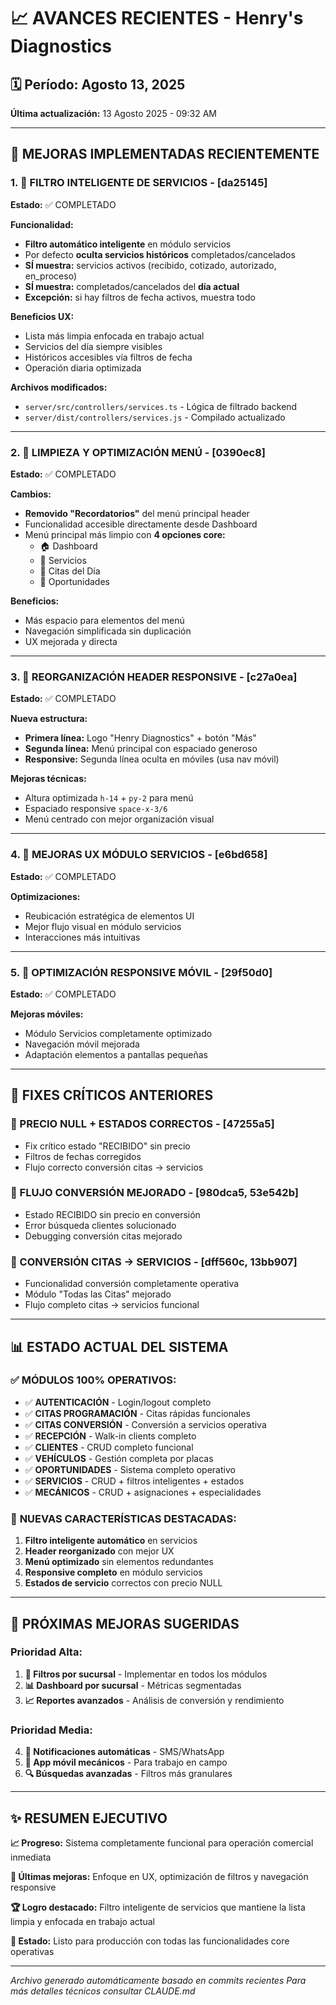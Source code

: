 # 📈 AVANCES RECIENTES - Henry's Diagnostics

## 🗓️ Período: Agosto 13, 2025
**Última actualización:** 13 Agosto 2025 - 09:32 AM

---

## 🎯 MEJORAS IMPLEMENTADAS RECIENTEMENTE

### 1. **🎯 FILTRO INTELIGENTE DE SERVICIOS** - [da25145]
**Estado:** ✅ COMPLETADO

**Funcionalidad:**
- **Filtro automático inteligente** en módulo servicios
- Por defecto **oculta servicios históricos** completados/cancelados
- **SÍ muestra:** servicios activos (recibido, cotizado, autorizado, en_proceso)
- **SÍ muestra:** completados/cancelados del **día actual**
- **Excepción:** si hay filtros de fecha activos, muestra todo

**Beneficios UX:**
- Lista más limpia enfocada en trabajo actual
- Servicios del día siempre visibles
- Históricos accesibles vía filtros de fecha
- Operación diaria optimizada

**Archivos modificados:**
- `server/src/controllers/services.ts` - Lógica de filtrado backend
- `server/dist/controllers/services.js` - Compilado actualizado

---

### 2. **🧹 LIMPIEZA Y OPTIMIZACIÓN MENÚ** - [0390ec8]
**Estado:** ✅ COMPLETADO

**Cambios:**
- **Removido "Recordatorios"** del menú principal header
- Funcionalidad accesible directamente desde Dashboard
- Menú principal más limpio con **4 opciones core:**
  - 🏠 Dashboard
  - 🔧 Servicios  
  - 📅 Citas del Día
  - 💼 Oportunidades

**Beneficios:**
- Más espacio para elementos del menú
- Navegación simplificada sin duplicación
- UX mejorada y directa

---

### 3. **🎨 REORGANIZACIÓN HEADER RESPONSIVE** - [c27a0ea]
**Estado:** ✅ COMPLETADO

**Nueva estructura:**
- **Primera línea:** Logo "Henry Diagnostics" + botón "Más"
- **Segunda línea:** Menú principal con espaciado generoso
- **Responsive:** Segunda línea oculta en móviles (usa nav móvil)

**Mejoras técnicas:**
- Altura optimizada `h-14` + `py-2` para menú
- Espaciado responsive `space-x-3/6`
- Menú centrado con mejor organización visual

---

### 4. **🎨 MEJORAS UX MÓDULO SERVICIOS** - [e6bd658]
**Estado:** ✅ COMPLETADO

**Optimizaciones:**
- Reubicación estratégica de elementos UI
- Mejor flujo visual en módulo servicios
- Interacciones más intuitivas

---

### 5. **📱 OPTIMIZACIÓN RESPONSIVE MÓVIL** - [29f50d0]
**Estado:** ✅ COMPLETADO

**Mejoras móviles:**
- Módulo Servicios completamente optimizado
- Navegación móvil mejorada
- Adaptación elementos a pantallas pequeñas

---

## 🔧 FIXES CRÍTICOS ANTERIORES

### **🐛 PRECIO NULL + ESTADOS CORRECTOS** - [47255a5]
- Fix crítico estado "RECIBIDO" sin precio
- Filtros de fechas corregidos
- Flujo correcto conversión citas → servicios

### **🔄 FLUJO CONVERSIÓN MEJORADO** - [980dca5, 53e542b]
- Estado RECIBIDO sin precio en conversión
- Error búsqueda clientes solucionado
- Debugging conversión citas mejorado

### **🎯 CONVERSIÓN CITAS → SERVICIOS** - [dff560c, 13bb907]
- Funcionalidad conversión completamente operativa
- Módulo "Todas las Citas" mejorado
- Flujo completo citas → servicios funcional

---

## 📊 ESTADO ACTUAL DEL SISTEMA

### ✅ **MÓDULOS 100% OPERATIVOS:**
- ✅ **AUTENTICACIÓN** - Login/logout completo
- ✅ **CITAS PROGRAMACIÓN** - Citas rápidas funcionales
- ✅ **CITAS CONVERSIÓN** - Conversión a servicios operativa
- ✅ **RECEPCIÓN** - Walk-in clients completo
- ✅ **CLIENTES** - CRUD completo funcional
- ✅ **VEHÍCULOS** - Gestión completa por placas
- ✅ **OPORTUNIDADES** - Sistema completo operativo
- ✅ **SERVICIOS** - CRUD + filtros inteligentes + estados
- ✅ **MECÁNICOS** - CRUD + asignaciones + especialidades

### 🎯 **NUEVAS CARACTERÍSTICAS DESTACADAS:**
1. **Filtro inteligente automático** en servicios
2. **Header reorganizado** con mejor UX
3. **Menú optimizado** sin elementos redundantes
4. **Responsive completo** en módulo servicios
5. **Estados de servicio** correctos con precio NULL

---

## 🚀 PRÓXIMAS MEJORAS SUGERIDAS

### **Prioridad Alta:**
1. **🏢 Filtros por sucursal** - Implementar en todos los módulos
2. **📊 Dashboard por sucursal** - Métricas segmentadas
3. **📈 Reportes avanzados** - Análisis de conversión y rendimiento

### **Prioridad Media:**
4. **🔔 Notificaciones automáticas** - SMS/WhatsApp 
5. **📱 App móvil mecánicos** - Para trabajo en campo
6. **🔍 Búsquedas avanzadas** - Filtros más granulares

---

## ✨ RESUMEN EJECUTIVO

**📈 Progreso:** Sistema completamente funcional para operación comercial inmediata

**🎯 Últimas mejoras:** Enfoque en UX, optimización de filtros y navegación responsive

**🏆 Logro destacado:** Filtro inteligente de servicios que mantiene la lista limpia y enfocada en trabajo actual

**🚀 Estado:** Listo para producción con todas las funcionalidades core operativas

---

*Archivo generado automáticamente basado en commits recientes*
*Para más detalles técnicos consultar CLAUDE.md*